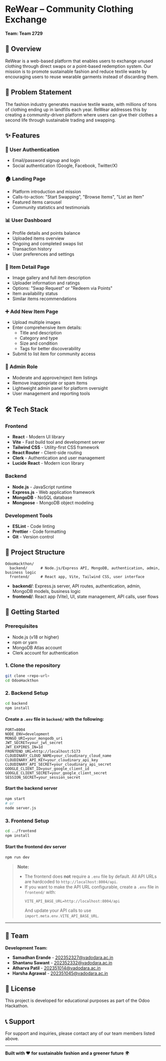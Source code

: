 # ReWear – Community Clothing Exchange

**Team: Team 2729**

## 🌱 Overview

ReWear is a web-based platform that enables users to exchange unused clothing through direct swaps or a point-based redemption system. Our mission is to promote sustainable fashion and reduce textile waste by encouraging users to reuse wearable garments instead of discarding them.

## 🎯 Problem Statement

The fashion industry generates massive textile waste, with millions of tons of clothing ending up in landfills each year. ReWear addresses this by creating a community-driven platform where users can give their clothes a second life through sustainable trading and swapping.

## ✨ Features

### 🔐 User Authentication
- Email/password signup and login
- Social authentication (Google, Facebook, Twitter/X)

### 🏠 Landing Page
- Platform introduction and mission
- Calls-to-action: "Start Swapping", "Browse Items", "List an Item"
- Featured items carousel
- Community statistics and testimonials

### 📊 User Dashboard
- Profile details and points balance
- Uploaded items overview
- Ongoing and completed swaps list
- Transaction history
- User preferences and settings

### 📝 Item Detail Page
- Image gallery and full item description
- Uploader information and ratings
- Options: "Swap Request" or "Redeem via Points"
- Item availability status
- Similar items recommendations

### ➕ Add New Item Page
- Upload multiple images
- Enter comprehensive item details:
  - Title and description
  - Category and type
  - Size and condition
  - Tags for better discoverability
- Submit to list item for community access

### 👑 Admin Role
- Moderate and approve/reject item listings
- Remove inappropriate or spam items
- Lightweight admin panel for platform oversight
- User management and reporting tools

## 🛠️ Tech Stack

### Frontend
- **React** - Modern UI library
- **Vite** - Fast build tool and development server
- **Tailwind CSS** - Utility-first CSS framework
- **React Router** - Client-side routing
- **Clerk** - Authentication and user management
- **Lucide React** - Modern icon library

### Backend
- **Node.js** - JavaScript runtime
- **Express.js** - Web application framework
- **MongoDB** - NoSQL database
- **Mongoose** - MongoDB object modeling

### Development Tools
- **ESLint** - Code linting
- **Prettier** - Code formatting
- **Git** - Version control

## 📁 Project Structure

```
OdooHackthon/
  backend/      # Node.js/Express API, MongoDB, authentication, admin, business logic
  frontend/     # React app, Vite, Tailwind CSS, user interface
```

- **backend/**: Express.js server, API routes, authentication, admin, MongoDB models, business logic
- **frontend/**: React app (Vite), UI, state management, API calls, user flows

## 🚀 Getting Started

### Prerequisites
- Node.js (v18 or higher)
- npm or yarn
- MongoDB Atlas account
- Clerk account for authentication

### 1. Clone the repository
```bash
git clone <repo-url>
cd OdooHackthon
```

### 2. Backend Setup
```bash
cd backend
npm install
```

#### Create a `.env` file in `backend/` with the following:
```env
PORT=8004
NODE_ENV=development
MONGO_URI=your_mongodb_uri
JWT_SECRET=your_jwt_secret
JWT_EXPIRES_IN=1d
FRONTEND_URL=http://localhost:5173
CLOUDINARY_CLOUD_NAME=your_cloudinary_cloud_name
CLOUDINARY_API_KEY=your_cloudinary_api_key
CLOUDINARY_API_SECRET=your_cloudinary_api_secret
GOOGLE_CLIENT_ID=your_google_client_id
GOOGLE_CLIENT_SECRET=your_google_client_secret
SESSION_SECRET=your_session_secret
```

#### Start the backend server
```bash
npm start
# or
node server.js
```

### 3. Frontend Setup
```bash
cd ../frontend
npm install
```

#### Start the frontend dev server
```bash
npm run dev
```

> **Note:**
> - The frontend does **not** require a `.env` file by default. All API URLs are hardcoded to `http://localhost:8004/api`.
> - If you want to make the API URL configurable, create a `.env` file in `frontend/` with:
>   ```env
>   VITE_API_BASE_URL=http://localhost:8004/api
>   ```
>   And update your API calls to use `import.meta.env.VITE_API_BASE_URL`.

---

## 👥 Team

**Development Team:**
- **Samadhan Erande** - [202352327@vadodara.ac.in](mailto:202352327@vadodara.ac.in)
- **Shantanu Sawant** - [202352332@vadodara.ac.in](mailto:202352332@vadodara.ac.in)
- **Atharva Patil** - [202351014@vadodara.ac.in](mailto:202351014@vadodara.ac.in)
- **Harsha Agrawal** - [202351045@vadodara.ac.in](mailto:202351045@vadodara.ac.in)

## 📄 License

This project is developed for educational purposes as part of the Odoo Hackathon.

## 📞 Support

For support and inquiries, please contact any of our team members listed above.

---

**Built with ❤️ for sustainable fashion and a greener future** 🌍
